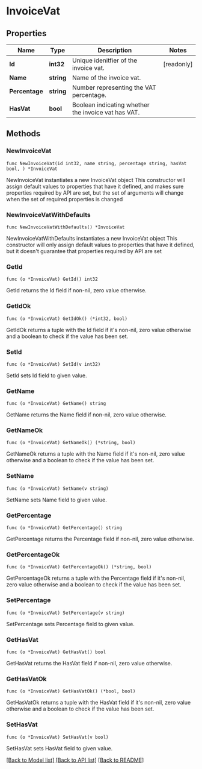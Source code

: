 # InvoiceVat

## Properties

Name | Type | Description | Notes
------------ | ------------- | ------------- | -------------
**Id** | **int32** | Unique idenitfier of the invoice vat. | [readonly] 
**Name** | **string** | Name of the invoice vat. | 
**Percentage** | **string** | Number representing the VAT percentage. | 
**HasVat** | **bool** | Boolean indicating whether the invoice vat has VAT. | 

## Methods

### NewInvoiceVat

`func NewInvoiceVat(id int32, name string, percentage string, hasVat bool, ) *InvoiceVat`

NewInvoiceVat instantiates a new InvoiceVat object
This constructor will assign default values to properties that have it defined,
and makes sure properties required by API are set, but the set of arguments
will change when the set of required properties is changed

### NewInvoiceVatWithDefaults

`func NewInvoiceVatWithDefaults() *InvoiceVat`

NewInvoiceVatWithDefaults instantiates a new InvoiceVat object
This constructor will only assign default values to properties that have it defined,
but it doesn't guarantee that properties required by API are set

### GetId

`func (o *InvoiceVat) GetId() int32`

GetId returns the Id field if non-nil, zero value otherwise.

### GetIdOk

`func (o *InvoiceVat) GetIdOk() (*int32, bool)`

GetIdOk returns a tuple with the Id field if it's non-nil, zero value otherwise
and a boolean to check if the value has been set.

### SetId

`func (o *InvoiceVat) SetId(v int32)`

SetId sets Id field to given value.


### GetName

`func (o *InvoiceVat) GetName() string`

GetName returns the Name field if non-nil, zero value otherwise.

### GetNameOk

`func (o *InvoiceVat) GetNameOk() (*string, bool)`

GetNameOk returns a tuple with the Name field if it's non-nil, zero value otherwise
and a boolean to check if the value has been set.

### SetName

`func (o *InvoiceVat) SetName(v string)`

SetName sets Name field to given value.


### GetPercentage

`func (o *InvoiceVat) GetPercentage() string`

GetPercentage returns the Percentage field if non-nil, zero value otherwise.

### GetPercentageOk

`func (o *InvoiceVat) GetPercentageOk() (*string, bool)`

GetPercentageOk returns a tuple with the Percentage field if it's non-nil, zero value otherwise
and a boolean to check if the value has been set.

### SetPercentage

`func (o *InvoiceVat) SetPercentage(v string)`

SetPercentage sets Percentage field to given value.


### GetHasVat

`func (o *InvoiceVat) GetHasVat() bool`

GetHasVat returns the HasVat field if non-nil, zero value otherwise.

### GetHasVatOk

`func (o *InvoiceVat) GetHasVatOk() (*bool, bool)`

GetHasVatOk returns a tuple with the HasVat field if it's non-nil, zero value otherwise
and a boolean to check if the value has been set.

### SetHasVat

`func (o *InvoiceVat) SetHasVat(v bool)`

SetHasVat sets HasVat field to given value.



[[Back to Model list]](../README.md#documentation-for-models) [[Back to API list]](../README.md#documentation-for-api-endpoints) [[Back to README]](../README.md)


